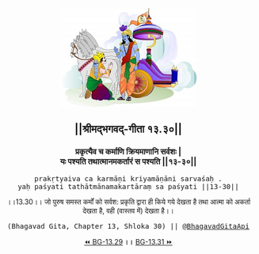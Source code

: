 <center><img src="../../asset/BG.png" alt="#API #bhagavadgitaapi #slok #nodejs #js #api #gitaapi #krishna #hinduism #vedic #ISKCON #shreemadbhagavadgita #technology"/>
<h2>||श्रीमद्‍भगवद्‍-गीता १३.३०||</h2>
<h3>प्रकृत्यैव च कर्माणि क्रियमाणानि सर्वशः |<br/>यः पश्यति तथात्मानमकर्तारं स पश्यति ||१३-३०||</h3>
<pre>prakṛtyaiva ca karmāṇi kriyamāṇāni sarvaśaḥ .<br/>yaḥ paśyati tathātmānamakartāraṃ sa paśyati ||13-30||</pre>
<p>।।13.30।। जो पुरुष समस्त कर्मों को सर्वश: प्रकृति द्वारा ही किये गये देखता है तथा आत्मा को अकर्ता देखता है, वही (वास्तव में) देखता है।।</p>
<pre>(Bhagavad Gita, Chapter 13, Shloka 30) || <a href="https://twitter.com/bhagavadgitaapi">@BhagavadGitaApi</a></pre><a href="../../13/29">⏪  BG-13.29</a><b>        ।।        </b><a href="../../13/31">BG-13.31  ⏩</a></center>